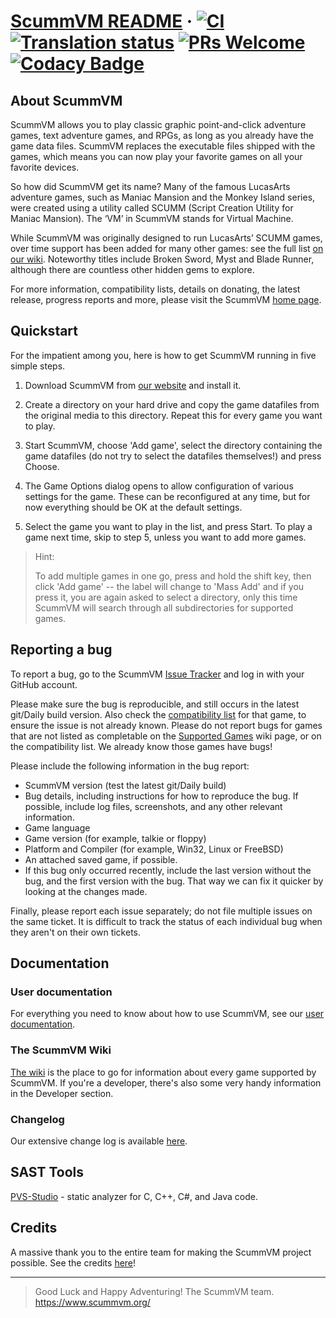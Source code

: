 # [ScummVM README](https://www.scummvm.org/) · [![CI](https://github.com/scummvm/scummvm/actions/workflows/ci.yml/badge.svg)](https://github.com/scummvm/scummvm/actions/workflows/ci.yml) [![Translation status](https://translations.scummvm.org/widgets/scummvm/-/scummvm/svg-badge.svg)](https://translations.scummvm.org/engage/scummvm/?utm_source=widget) [![PRs Welcome](https://img.shields.io/badge/PRs-welcome-brightgreen.svg)](CONTRIBUTING.md#pull-requests) [![Codacy Badge](https://app.codacy.com/project/badge/Grade/e06e5b18f8464fef859b5a7f78d10357)](https://www.codacy.com/gh/scummvm/scummvm/dashboard?utm_source=github.com&amp;utm_medium=referral&amp;utm_content=scummvm/scummvm&amp;utm_campaign=Badge_Grade)

## About ScummVM

ScummVM allows you to play classic graphic point-and-click adventure games, text adventure games, and RPGs, as long as you already have the game data files. ScummVM replaces the executable files shipped with the games, which means you can now play your favorite games on all your favorite devices.

So how did ScummVM get its name? Many of the famous LucasArts adventure games, such as Maniac Mansion and the Monkey Island series, were created using a utility called SCUMM (Script Creation Utility for Maniac Mansion). The ‘VM’ in ScummVM stands for Virtual Machine.

While ScummVM was originally designed to run LucasArts’ SCUMM games, over time support has been added for many other games: see the full list [on our wiki](https://wiki.scummvm.org/index.php?title=Category:Supported_Games). Noteworthy titles include Broken Sword, Myst and Blade Runner, although there are countless other hidden gems to explore.

For more information, compatibility lists, details on donating, the
latest release, progress reports and more, please visit the ScummVM [home
page](https://www.scummvm.org/).

## Quickstart

For the impatient among you, here is how to get ScummVM running in five simple steps.

1. Download ScummVM from [our website](https://www.scummvm.org/downloads/) and install it.

2. Create a directory on your hard drive and copy the game datafiles from the original media to this directory. Repeat this for every game you want to play.

3. Start ScummVM, choose 'Add game', select the directory containing the game datafiles (do not try to select the datafiles themselves!) and press Choose.

4. The Game Options dialog opens to allow configuration of various settings for the game. These can be reconfigured at any time, but for now everything should be OK at the default settings.

5. Select the game you want to play in the list, and press Start. To play a game next time, skip to step 5, unless you want to add more games.

>
> Hint:
>
> To add multiple games in one go, press and hold the shift key, then click 'Add game' -- the label will change to 'Mass Add' and if you press it, you are again asked to select a directory, only this time ScummVM will search through all subdirectories for supported games.



## Reporting a bug

To report a bug, go to the ScummVM [Issue Tracker](https://bugs.scummvm.org/) and log in with your GitHub account.

Please make sure the bug is reproducible, and still occurs in the latest git/Daily build version. Also check the [compatibility list](https://www.scummvm.org/compatibility/) for that game, to ensure the issue is not already known. Please do not report bugs for games that are not listed as completable on the [Supported Games](https://wiki.scummvm.org/index.php?title=Category:Supported_Games) wiki page, or on the compatibility list. We already know those games have bugs!

Please include the following information in the bug report:

- ScummVM version (test the latest git/Daily build)
- Bug details, including instructions for how to reproduce the bug. If possible, include log files, screenshots, and any other relevant information.
- Game language
- Game version (for example, talkie or floppy)
- Platform and Compiler (for example, Win32, Linux or FreeBSD)
- An attached saved game, if possible.
- If this bug only occurred recently, include the last version without the bug, and the first version with the bug. That way we can fix it quicker by looking at the changes made.

Finally, please report each issue separately; do not file multiple issues on the same ticket. It is difficult to track the status of each individual bug when they aren't on their own tickets.

## Documentation

### User documentation

For everything you need to know about how to use ScummVM, see our [user documentation](https://docs.scummvm.org/).

### The ScummVM Wiki

[The wiki](https://wiki.scummvm.org/) is the place to go for information about every game supported by ScummVM. If you're a developer, there's also some very handy information in the Developer section.

### Changelog

Our extensive change log is available [here](NEWS.md).

## SAST Tools

[PVS-Studio](https://pvs-studio.com/en/pvs-studio/?utm_source=github&utm_medium=organic&utm_campaign=open_source) - static analyzer for C, C++, C#, and Java code.

## Credits

A massive thank you to the entire team for making the ScummVM project possible. See the credits [here](AUTHORS)!

-----

> Good Luck and Happy Adventuring\!
> The ScummVM team.
> <https://www.scummvm.org/>
